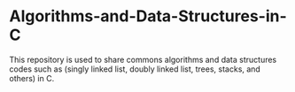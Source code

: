 # Algorithms-and-Data-Structures-in-C
This repository is used to share commons algorithms and data structures codes such as (singly linked list, doubly linked list, trees, stacks, and others) in C.
